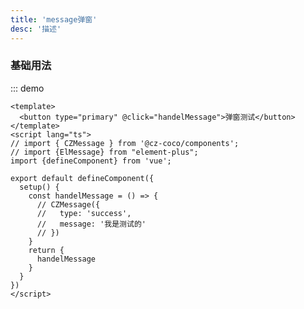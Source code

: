 ```yaml
---
title: 'message弹窗'
desc: '描述'
---
```


### 基础用法

[//]: # (:::demo)

[//]: # (<message-demo></message-demo>)

::: demo
```vue
<template>
  <button type="primary" @click="handelMessage">弹窗测试</button>
</template>
<script lang="ts">
// import { CZMessage } from '@cz-coco/components';
// import {ElMessage} from "element-plus";
import {defineComponent} from 'vue';

export default defineComponent({
  setup() {
    const handelMessage = () => {
      // CZMessage({
      //   type: 'success',
      //   message: '我是测试的'
      // })
    }
    return {
      handelMessage
    }
  }
})
</script>
```


